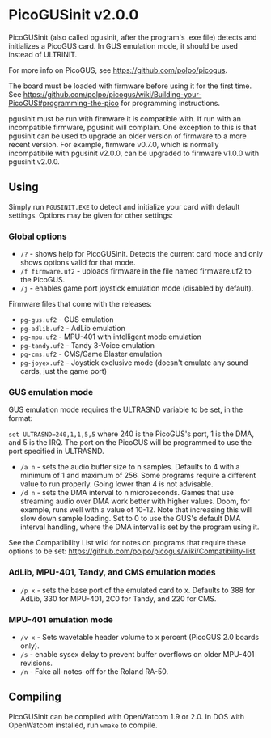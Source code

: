 # PicoGUSinit v2.0.0

PicoGUSinit (also called pgusinit, after the program's .exe file) detects and
initializes a PicoGUS card. In GUS emulation mode, it should be used instead of
ULTRINIT.

For more info on PicoGUS, see https://github.com/polpo/picogus.

The board must be loaded with firmware before using it for the first time. See
https://github.com/polpo/picogus/wiki/Building-your-PicoGUS#programming-the-pico
for programming instructions.

pgusinit must be run with firmware it is compatible with. If run with an
incompatible firmware, pgusinit will complain. One exception to this is that
pgusinit can be used to upgrade an older version of firmware to a more recent
version. For example, firmware v0.7.0, which is normally incompatibile with
pgusinit v2.0.0, can be upgraded to firmware v1.0.0 with pgusinit v2.0.0.

## Using

Simply run `PGUSINIT.EXE` to detect and initialize your card with default
settings. Options may be given for other settings:

### Global options

* `/?` - shows help for PicoGUSinit. Detects the current card mode and only
  shows options valid for that mode.
* `/f firmware.uf2` - uploads firmware in the file named firmware.uf2 to the
  PicoGUS.
* `/j` - enables game port joystick emulation mode (disabled by default).

Firmware files that come with the releases:

* `pg-gus.uf2` - GUS emulation
* `pg-adlib.uf2` - AdLib emulation
* `pg-mpu.uf2` - MPU-401 with intelligent mode emulation
* `pg-tandy.uf2` - Tandy 3-Voice emulation
* `pg-cms.uf2` - CMS/Game Blaster emulation
* `pg-joyex.uf2` - Joystick exclusive mode (doesn't emulate any sound cards,
  just the game port)

### GUS emulation mode

GUS emulation mode requires the ULTRASND variable to be set, in the format:

`set ULTRASND=240,1,1,5,5` where 240 is the PicoGUS's port, 1 is the DMA, and 5
is the IRQ. The port on the PicoGUS will be programmed to use the port
specified in ULTRASND.

* `/a n` - sets the audio buffer size to n samples. Defaults to 4 with a
  minimum of 1 and maximum of 256. Some programs require a different value to
  run properly. Going lower than 4 is not advisable.
* `/d n` - sets the DMA interval to n microseconds. Games that use streaming
  audio over DMA work better with higher values. Doom, for example, runs well
  with a value of 10-12. Note that increasing this will slow down sample
  loading. Set to 0 to use the GUS's default DMA interval handling, where the
  DMA interval is set by the program using it.

See the Compatibility List wiki for notes on programs that require these
options to be set: https://github.com/polpo/picogus/wiki/Compatibility-list

### AdLib, MPU-401, Tandy, and CMS emulation modes

* `/p x` - sets the base port of the emulated card to x. Defaults to 388 for
  AdLib, 330 for MPU-401, 2C0 for Tandy, and 220 for CMS.

### MPU-401 emulation mode

* `/v x` - Sets wavetable header volume to x percent (PicoGUS 2.0 boards only).
* `/s` - enable sysex delay to prevent buffer overflows on older MPU-401
  revisions.
* `/n` - Fake all-notes-off for the Roland RA-50.

## Compiling

PicoGUSinit can be compiled with OpenWatcom 1.9 or 2.0. In DOS with OpenWatcom
installed, run `wmake` to compile.
